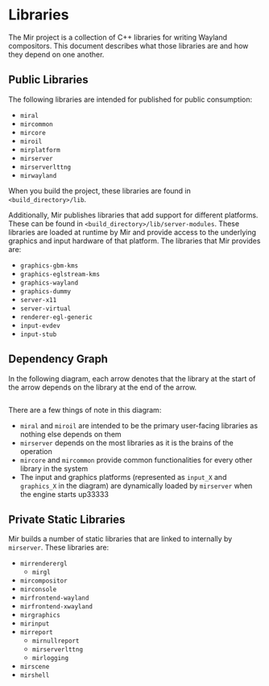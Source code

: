 # Libraries
The Mir project is a collection of C++ libraries for writing Wayland
compositors. This document describes what those libraries are and how they
depend on one another.

## Public Libraries
The following libraries are intended for published for public consumption:

- `miral`
- `mircommon`
- `mircore`
- `miroil`
- `mirplatform`
- `mirserver`
- `mirserverlttng`
- `mirwayland`

When you build the project, these libraries are found in
`<build_directory>/lib`.

Additionally, Mir publishes libraries that add support for different platforms.
These can be found in `<build_directory>/lib/server-modules`. These libraries
are loaded at runtime by Mir and provide access to the underlying graphics and
input hardware of that platform. The libraries that Mir provides are:

- `graphics-gbm-kms`
- `graphics-eglstream-kms`
- `graphics-wayland`
- `graphics-dummy`
- `server-x11`
- `server-virtual`
- `renderer-egl-generic`
- `input-evdev`
- `input-stub`

## Dependency Graph
In the following diagram, each arrow denotes that the library at the start of
the arrow depends on the library at the end of the arrow.

```{mermaid} libraries.mmd
```

There are a few things of note in this diagram:

- `miral` and `miroil` are intended to be the primary user-facing libraries as
  nothing else depends on them
- `mirserver` depends on the most libraries as it is the brains of the operation
- `mircore` and `mircommon` provide common functionalities for every other
  library in the system
- The input and graphics platforms (represented as `input_X` and `graphics_X` in
  the diagram) are dynamically loaded by `mirserver` when the engine starts up33333

## Private Static Libraries
Mir builds a number of static libraries that are linked to internally by
`mirserver`. These libraries are:

- `mirrenderergl`
  - `mirgl`
- `mircompositor`
- `mirconsole`
- `mirfrontend-wayland`
- `mirfrontend-xwayland`
- `mirgraphics`
- `mirinput`
- `mirreport`
  - `mirnullreport`
  - `mirserverlttng`
  - `mirlogging`
- `mirscene`
- `mirshell`
